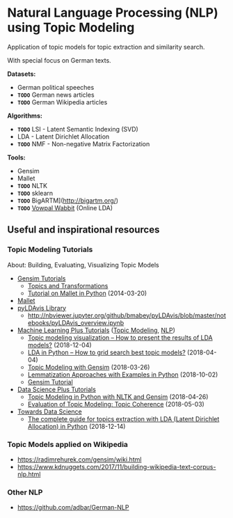 # Natural Language Processing (NLP) using Topic Modeling

Application of topic models for topic extraction and similarity search.

With special focus on German texts.

**Datasets:**

  * German political speeches
  * **`TODO`** German news articles
  * **`TODO`** German Wikipedia articles

**Algorithms:**

  * **`TODO`** LSI - Latent Semantic Indexing (SVD)
  * LDA - Latent Dirichlet Allocation
  * **`TODO`** NMF - Non-negative Matrix Factorization

**Tools:**

  * Gensim
  * Mallet
  * **`TODO`** NLTK
  * **`TODO`** sklearn
  * **`TODO`** BigARTM](http://bigartm.org/)
  * **`TODO`** [Vowpal Wabbit](https://github.com/VowpalWabbit/vowpal_wabbit) (Online LDA)

## Useful and inspirational resources

### Topic Modeling Tutorials

About: Building, Evaluating, Visualizing Topic Models

  * [Gensim Tutorials](https://radimrehurek.com/gensim/tutorial.html)
    * [Topics and Transformations](https://radimrehurek.com/gensim/tut2.html)
    * [Tutorial on Mallet in Python](https://rare-technologies.com/tutorial-on-mallet-in-python/) (2014-03-20)
  * [Mallet](http://mallet.cs.umass.edu/)
  * [pyLDAvis Library](https://github.com/bmabey/pyldavis)
    * http://nbviewer.jupyter.org/github/bmabey/pyLDAvis/blob/master/notebooks/pyLDAvis_overview.ipynb
  * [Machine Learning Plus Tutorials](https://www.machinelearningplus.com/blog/) ([Topic Modeling](https://www.machinelearningplus.com/tag/topic-modeling/), [NLP](https://www.machinelearningplus.com/tag/nlp/))
    * [Topic modeling visualization – How to present the results of LDA models?](https://www.machinelearningplus.com/nlp/topic-modeling-visualization-how-to-present-results-lda-models/) (2018-12-04)
    * [LDA in Python – How to grid search best topic models?](https://www.machinelearningplus.com/nlp/topic-modeling-python-sklearn-examples/) (2018-04-04)
    * [Topic Modeling with Gensim](https://www.machinelearningplus.com/nlp/topic-modeling-gensim-python/) (2018-03-26)
    * [Lemmatization Approaches with Examples in Python](https://www.machinelearningplus.com/nlp/lemmatization-examples-python/) (2018-10-02)
    * [Gensim Tutorial](https://www.machinelearningplus.com/nlp/gensim-tutorial/)
  * [Data Science Plus Tutorials](https://datascienceplus.com/)
    * [Topic Modeling in Python with NLTK and Gensim](https://datascienceplus.com/topic-modeling-in-python-with-nltk-and-gensim/) (2018-04-26)
    * [Evaluation of Topic Modeling: Topic Coherence](https://datascienceplus.com/evaluation-of-topic-modeling-topic-coherence/) (2018-05-03)
  * [Towards Data Science](https://towardsdatascience.com/)
    * [The complete guide for topics extraction with LDA (Latent Dirichlet Allocation) in Python](https://towardsdatascience.com/the-complete-guide-for-topics-extraction-with-lda-latent-dirichlet-allocation-in-python-4d0200d0be98) (2018-12-14)

### Topic Models applied on Wikipedia

  * https://radimrehurek.com/gensim/wiki.html
  * https://www.kdnuggets.com/2017/11/building-wikipedia-text-corpus-nlp.html

### Other NLP

  * https://github.com/adbar/German-NLP
